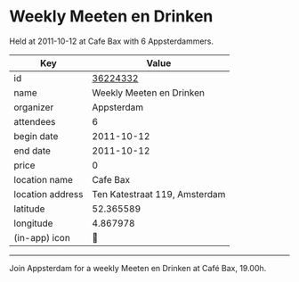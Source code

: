 # Weekly Meeten en Drinken
Held at 2011-10-12 at Cafe Bax with 6 Appsterdammers.
        
|Key|Value
|---|---|
|id|[36224332](https://www.meetup.com/appsterdam/events/36224332/)|
|name|Weekly Meeten en Drinken|
|organizer|Appsterdam|
|attendees|6|
|begin date|2011-10-12|
|end date|2011-10-12|
|price|0|
|location name|Cafe Bax|
|location address|Ten Katestraat 119, Amsterdam|
|latitude|52.365589|
|longitude|4.867978|
|(in-app) icon|🍺|

---

Join Appsterdam for a weekly Meeten en Drinken at Café Bax, 19.00h.


